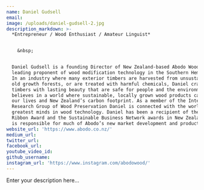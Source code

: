 ```yaml
---
name: Daniel Gudsell
email:
image: /uploads/daniel-gudsell-2.jpg
description_markdown: >-
  *Entrepreneur / Wood Enthusiast / Amateur Linguist*


    &nbsp;


  Daniel Gudsell is a founding Director of New Zealand-based Abodo Wood - the
  leading proponent of wood modification technology in the Southern Hemisphere.
  In an industry where many exterior timbers are harvested from unsustainable
  old growth forests, or are treated with harmful chemicals, Daniel crafts
  timbers with lasting beauty that are safe for people and the environment. He
  believes in a world where sustainable, locally grown wood products can improve
  our lives and New Zealand’s carbon footprint. As a member of the International
  Research Group of Wood Preservation Daniel is connected with the world’s
  greatest minds in wood technology. Daniel has been a recipient of the Green
  Ribbon Award and the Sustainable Business Network awards in New Zealand, and
  is responsible for much of Abodo’s new market development and product design.
website_url: 'https://www.abodo.co.nz/'
medium_url:
twitter_url:
facebook_url:
youtube_video_id:
github_username:
instagram_url: 'https://www.instagram.com/abodowood/'
---
```


Enter your description here...
